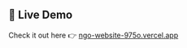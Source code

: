 ## 🚀 Live Demo

Check it out here 👉 [ngo-website-975o.vercel.app](https://ngo-website-975o.vercel.app)
